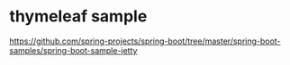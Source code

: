 # thymeleaf sample

https://github.com/spring-projects/spring-boot/tree/master/spring-boot-samples/spring-boot-sample-jetty
